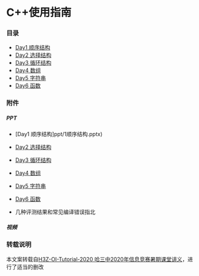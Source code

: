 # C++使用指南

### 目录

- [Day1 顺序结构](Day1_顺序结构.md)
- [Day2 选择结构](Day2_选择结构.md)
- [Day3 循环结构](Day3_循环结构.md)
- [Day4 数组](Day4_数组.md)
- [Day5 字符串](Day5_字符串.md)
- [Day6 函数](Day6_函数.md)

### 附件

##### PPT

- [Day1 顺序结构]ppt/1顺序结构.pptx)

- [Day2 选择结构](Day2_选择结构.md)

- [Day3 循环结构](Day3_循环结构.md)

- [Day4 数组](Day4_数组.md)

- [Day5 字符串](Day5_字符串.md)

- [Day6 函数](Day6_函数.md)

- 几种评测结果和常见编译错误指北

##### 视频


### 转载说明

本文案转载自[H3Z-OI-Tutorial-2020 哈三中2020年信息竞赛暑期课堂讲义](https://gitee.com/Cannon_fotter/H3Z-OI-Tutorial-2020/tree/master)，进行了适当的删改